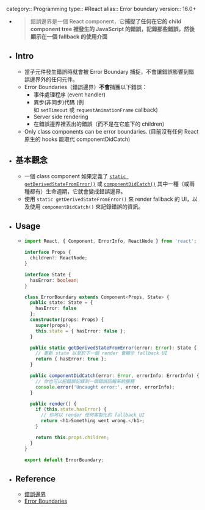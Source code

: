 category:: Programming
type:: #React
alias:: Error boundary
version:: 16.0+

- > 錯誤邊界是一個 React component，它**捕捉了任何在它的 child component tree 裡發生的 JavaScript 的錯誤，記錄那些錯誤，然後顯示在一個 fallback 的使用介面**
- ## Intro
	- 當子元件發生錯誤時就會被 Error Boundary 捕捉，不會讓錯誤影響到錯誤邊界外的任何元件。
	- Error Boundaries（錯誤邊界）**不會**捕獲以下錯誤：
		- 事件處理程序  (event handler)
		- 異步(非同步)代碼 (例如 `setTimeout` 或 `requestAnimationFrame` callback)
		- Server side rendering
		- 在錯誤邊界裡丟出的錯誤（而不是在它底下的 children）
	- Only class components can be error boundaries. (目前沒有任何 React 原生的 hooks 能取代 componentDidCatch)
- ## 基本觀念
	- 一個 class component 如果定義了 [`static getDerivedStateFromError()`](https://zh-hant.reactjs.org/docs/react-component.html#static-getderivedstatefromerror) 或 [`componentDidCatch()`](https://zh-hant.reactjs.org/docs/react-component.html#componentdidcatch) 其中一種（或兩種都有）生命週期，它就會變成錯誤邊界。
	- 使用 `static getDerivedStateFromError()` 來 render fallback 的 UI，以及使用 `componentDidCatch()` 來記錄錯誤的資訊。
- ## Usage
	- ```typescript
	  import React, { Component, ErrorInfo, ReactNode } from 'react';
	  
	  interface Props {
	    children?: ReactNode;
	  }
	  
	  interface State {
	    hasError: boolean;
	  }
	  
	  class ErrorBoundary extends Component<Props, State> {
	    public state: State = {
	      hasError: false
	    };
	    constructor(props: Props) {
	      super(props);
	      this.state = { hasError: false };
	    }
	  
	    public static getDerivedStateFromError(error: Error): State {
	      // 更新 state 以至於下一個 render 會顯示 fallback UI
	      return { hasError: true };
	    }
	  
	    public componentDidCatch(error: Error, errorInfo: ErrorInfo) {
	      // 你也可以把錯誤記錄到一個錯誤回報系統服務
	      console.error('Uncaught error:', error, errorInfo);
	    }
	  
	    public render() {
	      if (this.state.hasError) {
	        // 你可以 render 任何客製化的 fallback UI
	        return <h1>Something went wrong.</h1>;
	      }
	  
	      return this.props.children;
	    }
	  }
	  
	  export default ErrorBoundary;
	  ```
- ## Reference
	- [錯誤邊界](https://zh-hant.reactjs.org/docs/error-boundaries.html)
	- [Error Boundaries](https://react-typescript-cheatsheet.netlify.app/docs/basic/getting-started/error_boundaries/)